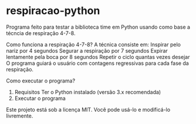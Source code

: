 # respiracao-python
Programa feito para testar a biblioteca time em Python usando como base a técncia de respiração 4-7-8. 

Como funciona a respiração 4-7-8?
A técnica consiste em:
Inspirar pelo nariz por 4 segundos
Segurar a respiração por 7 segundos
Expirar lentamente pela boca por 8 segundos
Repetir o ciclo quantas vezes desejar
O programa guiará o usuário com contagens regressivas para cada fase da respiração.

Como executar o programa?
1. Requisitos
Ter o Python instalado (versão 3.x recomendada)
2. Executar o programa

Este projeto está sob a licença MIT. Você pode usá-lo e modificá-lo livremente.
